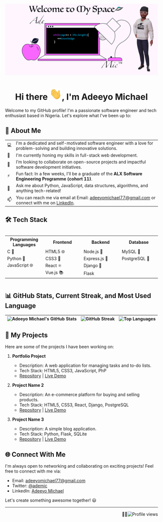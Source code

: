 ![Profile Banner](https://github.com/Ademic2022/Ademic2022/blob/main/cover.png)
<div align="center">
  <h1>Hi there <img src="https://github.com/Ademic2022/Ademic2022/blob/main/wave.gif" alt="Wave" width="40" height="40">, I'm Adeeyo Michael</h1>
</div>

Welcome to my GitHub profile! I'm a passionate software engineer and tech enthusiast based in Nigeria. Let's explore what I've been up to:

## 🚀 About Me

|   |   |
|---|---|
| 💻 | I'm a dedicated and self-motivated software engineer with a love for problem-solving and building innovative solutions. |
| 🌱 | I'm currently honing my skills in full-stack web development. |
| 👯 | I’m looking to collaborate on open-source projects and impactful software development initiatives. |
| ⚡ | Fun fact: In a few weeks, I'll be a graduate of the __ALX Software Engineering Programme (cohort 11)__. |
| 💬 | Ask me about Python, JavaScript, data structures, algorithms, and anything tech-related! |
| 📫 | You can reach me via email at Email: adeeyomichael77@gmail.com or connect with me on [LinkedIn](https://www.linkedin.com/in/ademic). |

## 🛠️ Tech Stack

<div style="overflow-x: auto;">
  <table width="100" align="center">
    <tr>
      <th style="width: 25%;">Programming Languages</th>
      <th style="width: 25%;">Frontend</th>
      <th style="width: 25%;">Backend</th>
      <th style="width: 25%;">Database</th>
    </tr>
    <tr>
      <td style="width: 25%;">C 🐍</td>
      <td style="width: 25%;">HTML5 🌐</td>
      <td style="width: 25%;">Node.js 🚀</td>
      <td style="width: 25%;">MySQL 🐬</td>
    </tr>
    <tr>
      <td style="width: 25%;">Python 🐍</td>
      <td style="width: 25%;">CSS3 🎨</td>
      <td style="width: 25%;">Express.js 🚀</td>
      <td style="width: 25%;">PostgreSQL 🐘</td>
    </tr>
    <tr>
      <td style="width: 25%;">JavaScript 🌐</td>
      <td style="width: 25%;">React ⚛️</td>
      <td style="width: 25%;">Django 🐍</td>
      <td style="width: 25%;"></td>
    </tr>
    <tr>
      <td style="width: 25%;"></td>
      <td style="width: 25%;">Vue.js 📚</td>
      <td style="width: 25%;">Flask</td>
      <td style="width: 25%;"></td>
    </tr>
  </table>
</div>

## 📊 GitHub Stats, Current Streak, and Most Used Language

| ![Adeeyo Michael's GitHub Stats](https://github-readme-stats.vercel.app/api?username=ademic2022&show_icons=true&count_private=true&hide=prs,issues&theme=radical) | ![GitHub Streak](https://github-readme-streak-stats.herokuapp.com/?user=ademic2022&theme=radical) | ![Top Languages](https://github-readme-stats.vercel.app/api/top-langs/?username=ademic2022&layout=compact&hide=html,css&langs_count=6&theme=radical) |
|---|---|---|

## 📂 My Projects

Here are some of the projects I have been working on:

1. **Portfolio Project**
   - Description: A web application for managing tasks and to-do lists.
   - Tech Stack: HTML5, CSS3, JavaScript, PhP
   - [Repository](https://github.com/ademic2022/portfolio) | [Live Demo](https://ademic.rf.gd)

2. **Project Name 2**
   - Description: An e-commerce platform for buying and selling products.
   - Tech Stack: HTML5, CSS3, React, Django, PostgreSQL
   - [Repository](https://github.com/ademic2022/project-name-2) | [Live Demo](https://example.com)

3. **Project Name 3**
   - Description: A simple blog application.
   - Tech Stack: Python, Flask, SQLite
   - [Repository](https://github.com/ademic2022/project-name-3) | [Live Demo](https://example.com)

## 🌐 Connect With Me

I'm always open to networking and collaborating on exciting projects! Feel free to connect with me via:

- Email: adeeyomichael77@gmail.com
- Twitter: [@ademic](https://twitter.com/ademic_code)
- LinkedIn: [Adeeyo Michael](https://www.linkedin.com/in/ademic)

Let's create something awesome together! 😃

---
<p align="right">👨‍💻<img src="https://komarev.com/ghpvc/?username=ademic2022&color=brightgreen" alt="Profile views"></p>
